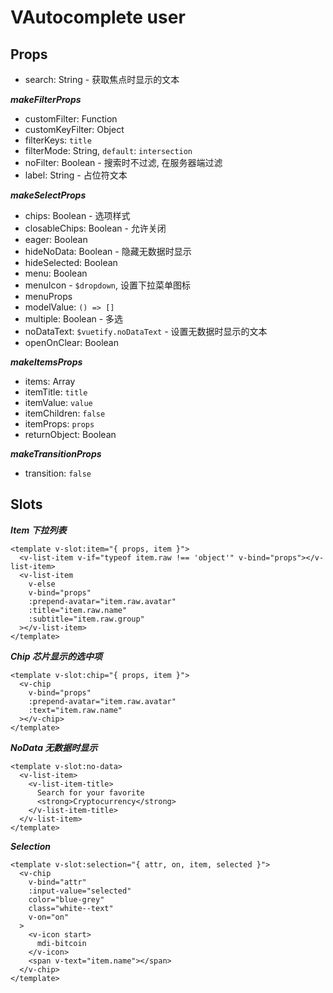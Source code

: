 # VAutocomplete user

## Props

- search: String - 获取焦点时显示的文本

***makeFilterProps***

- customFilter: Function
- customKeyFilter: Object
- filterKeys: `title`
- filterMode: String, `default`: `intersection`
- noFilter: Boolean - 搜索时不过滤, 在服务器端过滤
- label: String - 占位符文本

***makeSelectProps***

- chips: Boolean - 选项样式
- closableChips: Boolean - 允许关闭
- eager: Boolean
- hideNoData: Boolean - 隐藏无数据时显示
- hideSelected: Boolean
- menu: Boolean
- menuIcon - `$dropdown`, 设置下拉菜单图标
- menuProps
- modelValue: `() => []`
- multiple: Boolean - 多选
- noDataText: `$vuetify.noDataText` - 设置无数据时显示的文本
- openOnClear: Boolean

***makeItemsProps***

- items: Array
- itemTitle: `title`
- itemValue: `value`
- itemChildren: `false`
- itemProps: `props`
- returnObject: Boolean

***makeTransitionProps***

- transition: `false`

## Slots

***Item 下拉列表***

	<template v-slot:item="{ props, item }">
	  <v-list-item v-if="typeof item.raw !== 'object'" v-bind="props"></v-list-item>
	  <v-list-item
	    v-else
	    v-bind="props"
	    :prepend-avatar="item.raw.avatar"
	    :title="item.raw.name"
	    :subtitle="item.raw.group"
	  ></v-list-item>
	</template>	

***Chip 芯片显示的选中项***

	<template v-slot:chip="{ props, item }">
	  <v-chip
	    v-bind="props"
	    :prepend-avatar="item.raw.avatar"
	    :text="item.raw.name"
	  ></v-chip>
	</template>	

***NoData 无数据时显示***

	<template v-slot:no-data>
	  <v-list-item>
	    <v-list-item-title>
	      Search for your favorite
	      <strong>Cryptocurrency</strong>
	    </v-list-item-title>
	  </v-list-item>
	</template>

***Selection***

	<template v-slot:selection="{ attr, on, item, selected }">
	  <v-chip
	    v-bind="attr"
	    :input-value="selected"
	    color="blue-grey"
	    class="white--text"
	    v-on="on"
	  >
	    <v-icon start>
	      mdi-bitcoin
	    </v-icon>
	    <span v-text="item.name"></span>
	  </v-chip>
	</template>